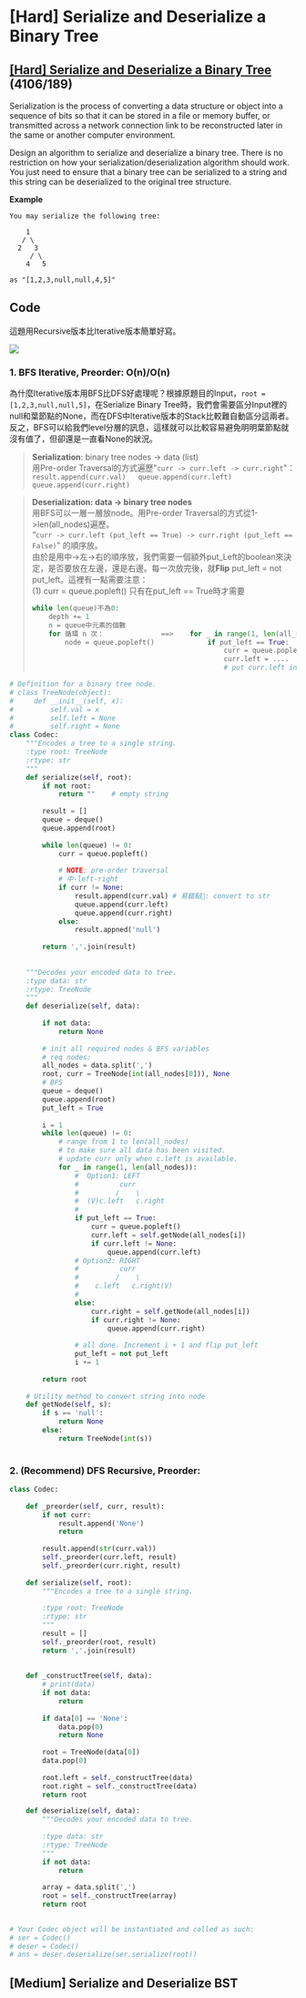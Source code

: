 # \[Hard\] Serialize and Deserialize a Binary Tree

## [\[Hard\] Serialize and Deserialize a Binary Tree](https://leetcode.com/problems/serialize-and-deserialize-binary-tree/)        \(4106/189\)

Serialization is the process of converting a data structure or object into a sequence of bits so that it can be stored in a file or memory buffer, or transmitted across a network connection link to be reconstructed later in the same or another computer environment.

Design an algorithm to serialize and deserialize a binary tree. There is no restriction on how your serialization/deserialization algorithm should work. You just need to ensure that a binary tree can be serialized to a string and this string can be deserialized to the original tree structure.

**Example**

```text
You may serialize the following tree:

    1
   / \
  2   3
     / \
    4   5

as "[1,2,3,null,null,4,5]"
```

## Code

這題用Recursive版本比Iterative版本簡單好寫。

![](../../.gitbook/assets/serialize-and-deserialize_binarytree.jpg)

### 1. BFS Iterative, Preorder: O\(n\)/O\(n\)

為什麼Iterative版本用BFS比DFS好處理呢？根據原題目的Input，`root = [1,2,3,null,null,5]`，在Serialize Binary Tree時，我們會需要區分Input裡的null和葉節點的None，而在DFS中Iterative版本的Stack比較難自動區分這兩者。反之，BFS可以給我們level分層的訊息，這樣就可以比較容易避免明明葉節點就沒有值了，但卻還是一直看None的狀況。

> **Serialization**: binary tree nodes -&gt; data \(list\)  
> 用Pre-order Traversal的方式遍歷"`curr -> curr.left -> curr.right`"：  
> `result.append(curr.val)  
> queue.append(curr.left)  
> queue.append(curr.right)`

> **Deserialization: data -&gt; binary tree nodes**  
> 用BFS可以一層一層放node。用Pre-order Traversal的方式從1-&gt;len\(all\_nodes\)遍歷。  
> “`curr -> curr.left (put_left == True) -> curr.right (put_left == False)`" 的順序放。  
> 由於是用中-&gt;左-&gt;右的順序放，我們需要一個額外put\_Left的boolean來決定，是否要放在左邊，還是右邊。每一次放完後，就**Flip** put\_left = not put\_left。這裡有一點需要注意：  
> \(1\) curr = queue.popleft\(\) 只有在put\_left == True時才需要
>
> ```python
> while len(queue)不為0:
>     depth += 1
>     n = queue中元素的個數
>     for 循環 n 次：              ==>    for _ in range(1, len(all_nodes))
>         node = queue.popleft()             if put_left == True: 
>                                                curr = queue.popleft()
>                                                curr.left = ....
>                                                # put curr.left into the queue
> ```

```python
# Definition for a binary tree node.
# class TreeNode(object):
#     def __init__(self, x):
#         self.val = x
#         self.left = None
#         self.right = None
class Codec:
    """Encodes a tree to a single string.
    :type root: TreeNode
    :rtype: str
    """
    def serialize(self, root):
        if not root:
            return ""    # empty string
        
        result = []
        queue = deque()
        queue.append(root)
        
        while len(queue) != 0:
            curr = queue.popleft()
            
            # NOTE: pre-order traversal
            # 中-left-right
            if curr != None:
                result.append(curr.val) # 易錯點: convert to str 
                queue.append(curr.left)
                queue.append(curr.right)
            else:
                result.appned('null')
        
        return ','.join(result)
    
    
    """Decodes your encoded data to tree.        
    :type data: str
    :rtype: TreeNode
    """
    def deserialize(self, data):
        
        if not data:
            return None
        
        # init all required nodes & BFS variables
        # req nodes:
        all_nodes = data.split(',')
        root, curr = TreeNode(int(all_nodes[0])), None
        # BFS
        queue = deque()
        queue.append(root)
        put_left = True
        
        i = 1
        while len(queue) != 0:
            # range from 1 to len(all_nodes) 
            # to make sure all data has been visited.
            # update curr only when c.left is available. 
            for _ in range(1, len(all_nodes)):
                #  Option1: LEFT
                #          curr
                #         /    \
                #  (V)c.left   c.right
                #
                if put_left == True:
                    curr = queue.popleft()
                    curr.left = self.getNode(all_nodes[i])
                    if curr.left != None:
                        queue.append(curr.left)
                # Option2: RIGHT
                #          curr
                #         /    \
                #    c.left   c.right(V)
                #                
                else:
                    curr.right = self.getNode(all_nodes[i])
                    if curr.right != None:
                        queue.append(curr.right)
                
                # all done. Increment i + 1 and flip put_left 
                put_left = not put_left
                i += 1
            
        return root
    
    # Utility method to convert string into node        
    def getNode(self, s):
        if s == 'null':
            return None
        else:
            return TreeNode(int(s))
                
```

### 2. \(Recommend\) DFS Recursive, Preorder: 

```python
class Codec:
    
    def _preorder(self, curr, result):
        if not curr:
            result.append('None')
            return
        
        result.append(str(curr.val))
        self._preorder(curr.left, result)
        self._preorder(curr.right, result)
    
    def serialize(self, root):
        """Encodes a tree to a single string.
        
        :type root: TreeNode
        :rtype: str
        """
        result = []
        self._preorder(root, result)
        return ','.join(result)
        
        
    def _constructTree(self, data):
        # print(data)
        if not data:
            return
        
        if data[0] == 'None':
            data.pop(0)
            return None
        
        root = TreeNode(data[0])
        data.pop(0)
        
        root.left = self._constructTree(data)
        root.right = self._constructTree(data)     
        return root

    def deserialize(self, data):
        """Decodes your encoded data to tree.
        
        :type data: str
        :rtype: TreeNode
        """
        if not data:
            return
        
        array = data.split(',')
        root = self._constructTree(array)
        return root
        

# Your Codec object will be instantiated and called as such:
# ser = Codec()
# deser = Codec()
# ans = deser.deserialize(ser.serialize(root))
```

## \[Medium\] Serialize and Deserialize BST

